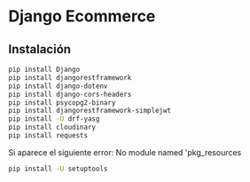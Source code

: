 # Django Ecommerce

## Instalación

```bash
pip install Django
pip install djangorestframework
pip install django-dotenv
pip install django-cors-headers
pip install psycopg2-binary
pip install djangorestframework-simplejwt
pip install -U drf-yasg
pip install cloudinary
pip install requests
```

Si aparece el siguiente error: No module named 'pkg_resources
```bash
pip install -U setuptools
```
